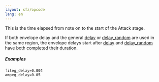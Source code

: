 ```yaml
---
layout: sfz/opcode
lang: en
---
```

This is the time elapsed from note on to the start of
the Attack stage.

If both envelope delay and the general [delay](delay) or [delay_random](delay_random)
are used in the same region, the envelope delays start after [delay](delay) and
[delay_random](delay_random) have both completed their duration.

##### Examples

```
fileg_delay=0.004
ampeg_delay=0.05
```
